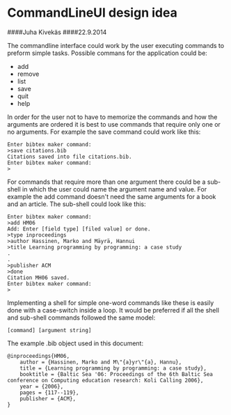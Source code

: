 CommandLineUI design idea
=========================
####Juha Kivekäs
####22.9.2014

The commandline interface could work by the user executing commands to preform simple tasks. Possible commans for the application could be:

-	add
-	remove
-	list
-	save
-	quit
-	help

In order for the user not to have to memorize the commands and how the arguments are ordered it is best to use commands that require only one or no arguments. For example the save command could work like this:

	Enter bibtex maker command:
	>save citations.bib
	Citations saved into file citations.bib.
	Enter bibtex maker command:
	>

For commands that require more than one argument there could be a sub-shell in which the user could name the argument name and value. For example the add command doesn't need the same arguments for a book and an article. The sub-shell could look like this:

	Enter bibtex maker command:
	>add HM06
	Add: Enter [field type] [filed value] or done.
	>type inproceedings
	>author Hassinen, Marko and Mäyrä, Hannui
	>title Learning programming by programming: a case study
	.
	.
	>publisher ACM
	>done
	Citation MH06 saved.
	Enter bibtex maker command:
	>

Implementing a shell for simple one-word commands like these is easily done with a case-switch inside a loop. It would be preferred if all the shell and sub-shell commands followed the same model:

	[command] [argument string]

The example .bib object used in this document:

	@inproceedings{HM06,
		author = {Hassinen, Marko and M\"{a}yr\"{a}, Hannu},
		title = {Learning programming by programming: a case study},
		booktitle = {Baltic Sea '06: Proceedings of the 6th Baltic Sea conference on Computing education research: Koli Calling 2006},
		year = {2006},
		pages = {117--119},
		publisher = {ACM},
	}
